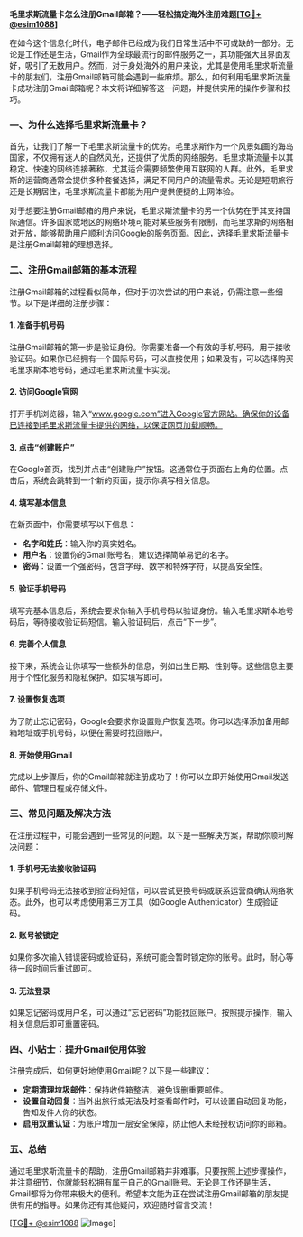 **毛里求斯流量卡怎么注册Gmail邮箱？——轻松搞定海外注册难题[[TG💪+ @esim1088](https://t.me/s/esim1088)]**

在如今这个信息化时代，电子邮件已经成为我们日常生活中不可或缺的一部分。无论是工作还是生活，Gmail作为全球最流行的邮件服务之一，其功能强大且界面友好，吸引了无数用户。然而，对于身处海外的用户来说，尤其是使用毛里求斯流量卡的朋友们，注册Gmail邮箱可能会遇到一些麻烦。那么，如何利用毛里求斯流量卡成功注册Gmail邮箱呢？本文将详细解答这一问题，并提供实用的操作步骤和技巧。

### 一、为什么选择毛里求斯流量卡？

首先，让我们了解一下毛里求斯流量卡的优势。毛里求斯作为一个风景如画的海岛国家，不仅拥有迷人的自然风光，还提供了优质的网络服务。毛里求斯流量卡以其稳定、快速的网络连接著称，尤其适合需要频繁使用互联网的人群。此外，毛里求斯的运营商通常会提供多种套餐选择，满足不同用户的流量需求。无论是短期旅行还是长期居住，毛里求斯流量卡都能为用户提供便捷的上网体验。

对于想要注册Gmail邮箱的用户来说，毛里求斯流量卡的另一个优势在于其支持国际通信。许多国家或地区的网络环境可能对某些服务有限制，而毛里求斯的网络相对开放，能够帮助用户顺利访问Google的服务页面。因此，选择毛里求斯流量卡是注册Gmail邮箱的理想选择。

### 二、注册Gmail邮箱的基本流程

注册Gmail邮箱的过程看似简单，但对于初次尝试的用户来说，仍需注意一些细节。以下是详细的注册步骤：

#### 1. 准备手机号码

注册Gmail邮箱的第一步是验证身份。你需要准备一个有效的手机号码，用于接收验证码。如果你已经拥有一个国际号码，可以直接使用；如果没有，可以选择购买毛里求斯本地号码，通过毛里求斯流量卡实现。

#### 2. 访问Google官网

打开手机浏览器，输入“www.google.com”进入Google官方网站。确保你的设备已连接到毛里求斯流量卡提供的网络，以保证网页加载顺畅。

#### 3. 点击“创建账户”

在Google首页，找到并点击“创建账户”按钮。这通常位于页面右上角的位置。点击后，系统会跳转到一个新的页面，提示你填写相关信息。

#### 4. 填写基本信息

在新页面中，你需要填写以下信息：
- **名字和姓氏**：输入你的真实姓名。
- **用户名**：设置你的Gmail账号名，建议选择简单易记的名字。
- **密码**：设置一个强密码，包含字母、数字和特殊字符，以提高安全性。

#### 5. 验证手机号码

填写完基本信息后，系统会要求你输入手机号码以验证身份。输入毛里求斯本地号码后，等待接收验证码短信。输入验证码后，点击“下一步”。

#### 6. 完善个人信息

接下来，系统会让你填写一些额外的信息，例如出生日期、性别等。这些信息主要用于个性化服务和隐私保护。如实填写即可。

#### 7. 设置恢复选项

为了防止忘记密码，Google会要求你设置账户恢复选项。你可以选择添加备用邮箱地址或手机号码，以便在需要时找回账户。

#### 8. 开始使用Gmail

完成以上步骤后，你的Gmail邮箱就注册成功了！你可以立即开始使用Gmail发送邮件、管理日程或存储文件。

### 三、常见问题及解决方法

在注册过程中，可能会遇到一些常见的问题。以下是一些解决方案，帮助你顺利解决问题：

#### 1. 手机号无法接收验证码

如果手机号码无法接收到验证码短信，可以尝试更换号码或联系运营商确认网络状态。此外，也可以考虑使用第三方工具（如Google Authenticator）生成验证码。

#### 2. 账号被锁定

如果你多次输入错误密码或验证码，系统可能会暂时锁定你的账号。此时，耐心等待一段时间后重试即可。

#### 3. 无法登录

如果忘记密码或用户名，可以通过“忘记密码”功能找回账户。按照提示操作，输入相关信息后即可重置密码。

### 四、小贴士：提升Gmail使用体验

注册完成后，如何更好地使用Gmail呢？以下是一些建议：

- **定期清理垃圾邮件**：保持收件箱整洁，避免误删重要邮件。
- **设置自动回复**：当外出旅行或无法及时查看邮件时，可以设置自动回复功能，告知发件人你的状态。
- **启用双重认证**：为账户增加一层安全保障，防止他人未经授权访问你的邮箱。

### 五、总结

通过毛里求斯流量卡的帮助，注册Gmail邮箱并非难事。只要按照上述步骤操作，并注意细节，你就能轻松拥有属于自己的Gmail账号。无论是工作还是生活，Gmail都将为你带来极大的便利。希望本文能为正在尝试注册Gmail邮箱的朋友提供有用的指导。如果你还有其他疑问，欢迎随时留言交流！

[[TG💪+ @esim1088](https://t.me/s/esim1088) ![Image](https://i.postimg.cc/4NQfJmqS/Snipaste-2025-05-13-00-14-12.png)]